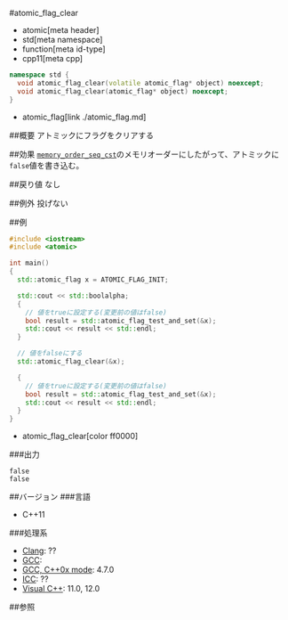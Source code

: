 #atomic_flag_clear
* atomic[meta header]
* std[meta namespace]
* function[meta id-type]
* cpp11[meta cpp]

```cpp
namespace std {
  void atomic_flag_clear(volatile atomic_flag* object) noexcept;
  void atomic_flag_clear(atomic_flag* object) noexcept;
}
```
* atomic_flag[link ./atomic_flag.md]

##概要
アトミックにフラグをクリアする


##効果
[`memory_order_seq_cst`](./memory_order.md)のメモリオーダーにしたがって、アトミックに`false`値を書き込む。


##戻り値
なし


##例外
投げない


##例
```cpp
#include <iostream>
#include <atomic>

int main()
{
  std::atomic_flag x = ATOMIC_FLAG_INIT;

  std::cout << std::boolalpha;
  {
    // 値をtrueに設定する(変更前の値はfalse)
    bool result = std::atomic_flag_test_and_set(&x);
    std::cout << result << std::endl;
  }

  // 値をfalseにする
  std::atomic_flag_clear(&x);

  {
    // 値をtrueに設定する(変更前の値はfalse)
    bool result = std::atomic_flag_test_and_set(&x);
    std::cout << result << std::endl;
  }
}
```
* atomic_flag_clear[color ff0000]


###出力
```
false
false
```


##バージョン
###言語
- C++11

###処理系
- [Clang](/implementation.md#clang): ??
- [GCC](/implementation.md#gcc): 
- [GCC, C++0x mode](/implementation.md#gcc): 4.7.0
- [ICC](/implementation.md#icc): ??
- [Visual C++](/implementation.md#visual_cpp): 11.0, 12.0


##参照


